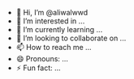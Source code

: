 - 👋 Hi, I’m @aliwalwwd
- 👀 I’m interested in ...
- 🌱 I’m currently learning ...
- 💞️ I’m looking to collaborate on ...
- 📫 How to reach me ...
- 😄 Pronouns: ...
- ⚡ Fun fact: ...

<!---
aliwalwwd/aliwalwwd is a ✨ special ✨ repository because its `README.md` (this file) appears on your GitHub profile.
You can click the Preview link to take a look at your changes.
--->

